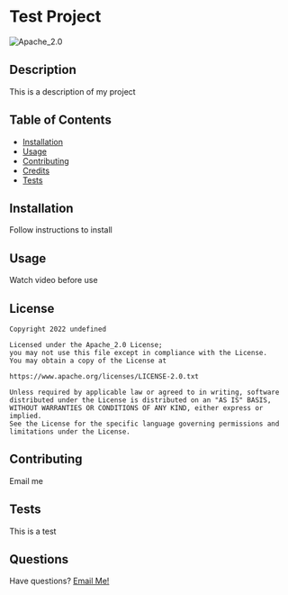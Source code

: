 # Test Project
  
![Apache_2.0](https://img.shields.io/badge/License-Apache_2.0-green.svg)
  
  ## Description
  
  This is a description of my project
  
  ## Table of Contents
  
  - [Installation](#installation)
  - [Usage](#usage)
  - [Contributing](#contributing)
  - [Credits](#credits)
  - [Tests](#tests)
  
  ## Installation
  
  Follow instructions to install
  
  ## Usage
  
  Watch video before use
  
## License 
    
    Copyright 2022 undefined

    Licensed under the Apache_2.0 License;
    you may not use this file except in compliance with the License.
    You may obtain a copy of the License at

    https://www.apache.org/licenses/LICENSE-2.0.txt

    Unless required by applicable law or agreed to in writing, software
    distributed under the License is distributed on an "AS IS" BASIS,
    WITHOUT WARRANTIES OR CONDITIONS OF ANY KIND, either express or implied.
    See the License for the specific language governing permissions and
    limitations under the License.
  
  ## Contributing
  
  Email me
  
  ## Tests
  
  This is a test
  
  ## Questions
  
  Have questions? [Email Me!](mailto:test@email.com)